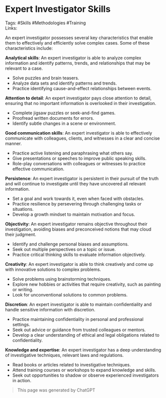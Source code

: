 # Expert Investigator Skills
Tags: #Skills #Methodologies #Training\
Links:

An expert investigator possesses several key characteristics that enable them to effectively and efficiently solve complex cases. Some of these characteristics include:

**Analytical skills**: An expert investigator is able to analyze complex information and identify patterns, trends, and relationships that may be relevant to a case.
- Solve puzzles and brain teasers.
- Analyze data sets and identify patterns and trends.
- Practice identifying cause-and-effect relationships between events.

**Attention to detail**: An expert investigator pays close attention to detail, ensuring that no important information is overlooked in their investigation.
- Complete jigsaw puzzles or seek-and-find games.
- Proofread written documents for errors.
- Identify subtle changes in a scene or environment.

**Good communication skills**: An expert investigator is able to effectively communicate with colleagues, clients, and witnesses in a clear and concise manner.
- Practice active listening and paraphrasing what others say.
- Give presentations or speeches to improve public speaking skills.
- Role-play conversations with colleagues or witnesses to practice effective communication.

**Persistence**: An expert investigator is persistent in their pursuit of the truth and will continue to investigate until they have uncovered all relevant information.
- Set a goal and work towards it, even when faced with obstacles.
- Practice resilience by persevering through challenging tasks or situations.
- Develop a growth mindset to maintain motivation and focus.

**Objectivity**: An expert investigator remains objective throughout their investigation, avoiding biases and preconceived notions that may cloud their judgment.
- Identify and challenge personal biases and assumptions.
- Seek out multiple perspectives on a topic or issue.
- Practice critical thinking skills to evaluate information objectively.

**Creativity**: An expert investigator is able to think creatively and come up with innovative solutions to complex problems.
- Solve problems using brainstorming techniques.
- Explore new hobbies or activities that require creativity, such as painting or writing.
- Look for unconventional solutions to common problems.

**Discretion**: An expert investigator is able to maintain confidentiality and handle sensitive information with discretion.
- Practice maintaining confidentiality in personal and professional settings.
- Seek out advice or guidance from trusted colleagues or mentors.
- Develop a clear understanding of ethical and legal obligations related to confidentiality.

**Knowledge and expertise**: An expert investigator has a deep understanding of investigative techniques, relevant laws and regulations.
- Read books or articles related to investigative techniques.
- Attend training courses or workshops to expand knowledge and skills.
- Seek out opportunities to shadow or observe experienced investigators in action.

> This page was generated by ChatGPT
